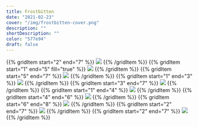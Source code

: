 ```yaml
---
title: Frostbitten
date: "2021-02-23"
cover: "/img/frostbitten-cover.png"
description: ""
shortDescription: ""
color: "577e94"
draft: false
---
```


{{% gridItem start="2" end="7" %}}
![](/img/frostbitten/DSC02799.png)
{{% /gridItem %}}
{{% gridItem start="1" end="5" fill="true" %}}
![](/img/frostbitten/DSC02817.png)
{{% /gridItem %}}
{{% gridItem start="5" end="7" %}}
![](/img/frostbitten/IMG_8782.png)
{{% /gridItem %}}
{{% gridItem start="1" end="3" %}}
![](/img/frostbitten/IMG_8778-nasty.png)
{{% /gridItem %}}
{{% gridItem start="3" end="7" %}}
![](/img/frostbitten/DSC02828.png)
{{% /gridItem %}}
{{% gridItem start="1" end="4" %}}
![](/img/frostbitten/DSC02807.png)
{{% /gridItem %}}
{{% gridItem start="4" end="6" %}}
![](/img/frostbitten/logo.png)
{{% /gridItem %}}
{{% gridItem start="6" end="8" %}}
![](/img/frostbitten/IMG_8768.png)
{{% /gridItem %}}
{{% gridItem start="2" end="7" %}}
![](/img/frostbitten/DSC02802.png)
{{% /gridItem %}}
{{% gridItem start="2" end="7" %}}
![](/img/frostbitten/DSC02818.png)
{{% /gridItem %}}
